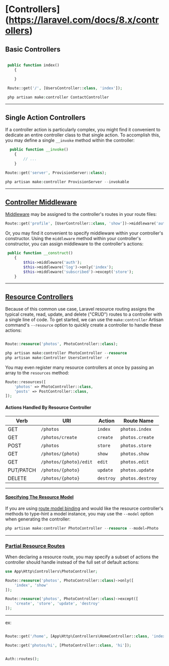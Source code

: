 ﻿# [Controllers] (https://laravel.com/docs/8.x/controllers)

## Basic Controllers

```php

 public function index()
    {

    }

 Route::get('/', [UsersController::class, 'index']);

 php artisan make:controller ContactController

```

---

## Single Action Controllers

If a controller action is particularly complex, you might find it convenient to dedicate an entire controller class to that single action. To accomplish this, you may define a single `__invoke` method within the controller:

```php
  public function __invoke()
    {
        // ...
    }

Route::get('server', ProvisionServer::class);
```

```php
php artisan make:controller ProvisionServer --invokable
```

---

## [Controller Middleware](https://laravel.com/docs/8.x/controllers#controller-middleware)

[Middleware](https://laravel.com/docs/8.x/middleware) may be assigned to the controller's routes in your route files:

```php
Route::get('profile', [UserController::class, 'show'])->middleware('auth');
```

Or, you may find it convenient to specify middleware within your controller's constructor. Using the `middleware` method within your controller's constructor, you can assign middleware to the controller's actions:

```php
 public function __construct()
    {
        $this->middleware('auth');
        $this->middleware('log')->only('index');
        $this->middleware('subscribed')->except('store');
    }
```

---

## [Resource Controllers](https://laravel.com/docs/8.x/controllers#resource-controllers)

Because of this common use case, Laravel resource routing assigns the typical create, read, update, and delete ("CRUD") routes to a controller with a single line of code. To get started, we can use the `make:controller` Artisan command's `--resource` option to quickly create a controller to handle these actions:

```php

Route::resource('photos', PhotoController::class);

php artisan make:controller PhotoController --resource
php artisan make:Controller UsersController -r
```

You may even register many resource controllers at once by passing an array to the `resources` method:

```php
Route::resources([
    'photos' => PhotoController::class,
    'posts' => PostController::class,
]);
```

#### Actions Handled By Resource Controller

| Verb      | URI                    | Action    | Route Name       |
| --------- | ---------------------- | --------- | ---------------- |
| GET       | `/photos`              | `index`   | `photos.index`   |
| GET       | `/photos/create`       | `create`  | `photos.create`  |
| POST      | `/photos`              | `store`   | `photos.store`   |
| GET       | `/photos/{photo}`      | `show`    | `photos.show`    |
| GET       | `/photos/{photo}/edit` | `edit`    | `photos.edit`    |
| PUT/PATCH | `/photos/{photo}`      | `update`  | `photos.update`  |
| DELETE    | `/photos/{photo}`      | `destroy` | `photos.destroy` |

---

#### [Specifying The Resource Model](https://laravel.com/docs/8.x/controllers#specifying-the-resource-model)

If you are using [route model binding](https://laravel.com/docs/8.x/routing#route-model-binding) and would like the resource controller's methods to type-hint a model instance, you may use the `--model` option when generating the controller:

```php
php artisan make:controller PhotoController --resource --model=Photo
```

---

### [Partial Resource Routes](https://laravel.com/docs/8.x/controllers#restful-partial-resource-routes)

When declaring a resource route, you may specify a subset of actions the controller should handle instead of the full set of default actions:

```php
use App\Http\Controllers\PhotoController;

Route::resource('photos', PhotoController::class)->only([
    'index', 'show'
]);

Route::resource('photos', PhotoController::class)->except([
    'create', 'store', 'update', 'destroy'
]);
```

---

ex:

```php

Route::get('/home', [App\Http\Controllers\HomeController::class, 'index'])->name('home');

Route::get('photos/hi', [PhotoController::class, 'hi']);


Auth::routes();
```
